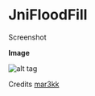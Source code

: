 # JniFloodFill

Screenshot

<b>Image</b>

![alt tag](https://github.com/piyush-malaviya/JniFloodFill/blob/master/screenshot/screenshot.jpg)

Credits
<a href="https://github.com/mar3kk">mar3kk</a>
